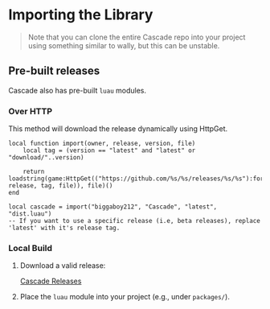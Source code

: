 # Importing the Library

> Note that you can clone the entire Cascade repo into your project using something similar to wally, but this can be unstable.

## Pre-built releases

Cascade also has pre-built `luau` modules.

### Over HTTP

This method will download the release dynamically using HttpGet.

```luau
local function import(owner, release, version, file)
    local tag = (version == "latest" and "latest" or "download/"..version)

    return loadstring(game:HttpGet(("https://github.com/%s/%s/releases/%s/%s"):format(owner, release, tag, file)), file)()
end

local cascade = import("biggaboy212", "Cascade", "latest", "dist.luau")
-- If you want to use a specific release (i.e, beta releases), replace 'latest' with it's release tag.
```

### Local Build

1. Download a valid release:

    [Cascade Releases](https://github.com/biggaboy212/Cascade/releases)

2. Place the `luau` module into your project (e.g., under `packages/`).
